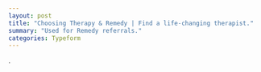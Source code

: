 ```yaml
---
layout: post
title: "Choosing Therapy & Remedy | Find a life-changing therapist."
summary: "Used for Remedy referrals."
categories: Typeform
---
```

.

<div class="typeform-widget" data-url="https://form.typeform.com/to/WgooNsYT" style="width: 100%; height: 700px; margin-top: -180px;"></div> <script async=""> (function() { var qs,js,q,s,d=document, gi=d.getElementById, ce=d.createElement, gt=d.getElementsByTagName, id="typef_orm", b="https://embed.typeform.com/"; if(!gi.call(d,id)) { js=ce.call(d,"script"); js.id=id; js.src=b+"embed.js"; q=gt.call(d,"script")[0]; q.parentNode.insertBefore(js,q) } })() </script>
